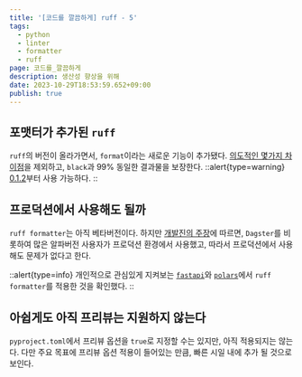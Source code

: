```yaml
---
title: '[코드를 깔끔하게] ruff - 5'
tags:
  - python
  - linter
  - formatter
  - ruff
page: 코드를_깔끔하게
description: 생산성 향상을 위해
date: 2023-10-29T18:53:59.652+09:00
publish: true
---
```


## 포맷터가 추가된 `ruff`

`ruff`의 버전이 올라가면서, `format`이라는 새로운 기능이 추가됐다.
[의도적인 몇가지 차이점](https://docs.astral.sh/ruff/formatter/black/)을 제외하고, `black`과 99% 동일한 결과물을 보장한다.
::alert{type=warning}
[0.1.2](https://github.com/astral-sh/ruff/releases/tag/v0.1.2)부터 사용 가능하다.
::

## 프로덕션에서 사용해도 될까

`ruff formatter`는 아직 베타버전이다.
하지만 [개발진의 주장](https://astral.sh/blog/the-ruff-formatter#production-ready)에 따르면,
`Dagster`를 비롯하여 많은 알파버전 사용자가 프로덕션 환경에서 사용했고, 따라서 프로덕션에서 사용해도 문제가 없다고 한다.

::alert{type=info}
개인적으로 관심있게 지켜보는
[`fastapi`](https://github.com/tiangolo/fastapi/commit/2e14c69c311d89dde86e8c033df87773a3a50121)와
[`polars`](https://github.com/pola-rs/polars/pull/11996)에서
`ruff formatter`를 적용한 것을 확인했다.
::

## 아쉽게도 아직 프리뷰는 지원하지 않는다
`pyproject.toml`에서 프리뷰 옵션을 `true`로 지정할 수는 있지만, 아직 적용되지는 않는다.
다만 주요 목표에 프리뷰 옵션 적용이 들어있는 만큼, 빠른 시일 내에 추가 될 것으로 보인다.